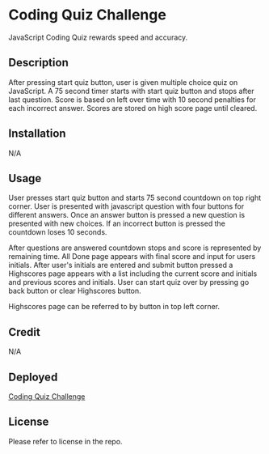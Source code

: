 # Coding Quiz Challenge

JavaScript Coding Quiz rewards speed and accuracy.

## Description

After pressing start quiz button, user is given multiple choice quiz on JavaScript. A 75 second timer
starts with start quiz button and stops after last question. Score is based on left over time with
10 second penalties for each incorrect answer. Scores are stored on high score page until cleared.

## Installation

N/A

## Usage

User presses start quiz button and starts 75 second countdown on top right corner. User is presented 
with javascript question with four buttons for different answers. Once an answer button is pressed a new
question is presented with new choices. If an incorrect button is pressed the countdown loses 10 seconds.

After questions are answered countdown stops and score is represented by remaining time. All Done page 
appears with final score and input for users initials. After user's initials are entered and submit button 
pressed a Highscores page appears with a list including the current score and initials and previous scores
and initials. User can start quiz over by pressing go back button or clear Highscores button.

Highscores page can be referred to by button in top left corner.

## Credit

N/A

## Deployed

[Coding Quiz Challenge](https://clifftrewin.github.io/code-quiz/)

## License

Please refer to license in the repo.
 
